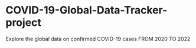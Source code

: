 # COVID-19-Global-Data-Tracker-project
Explore the global data on confirmed COVID-19 cases FROM 2020 TO 2022

